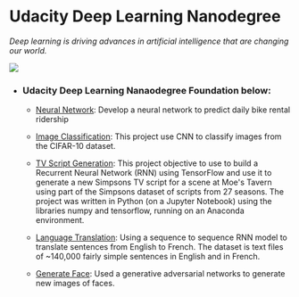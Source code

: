 # Udacity Deep Learning Nanodegree

*Deep learning is driving advances in artificial intelligence that are changing our world.*

![](https://www.google.com/url?sa=i&source=images&cd=&cad=rja&uact=8&ved=2ahUKEwjz_9_n-s_gAhUD1qwKHbSFCHEQjRx6BAgBEAU&url=https%3A%2F%2Fblog.udacity.com%2F2017%2F01%2Fsiraj-raval-deep-learning-nanodegree-foundation-program.html&psig=AOvVaw3ih8gzTYr2qmJRymZ88LKd&ust=1550946151513853)

- ###  Udacity Deep Learning Nanaodegree Foundation  below:
	
	- [Neural Network](https://github.com/MinuteswithMetrics/DLNF_First-Neural-Network/blob/master/Your%2Bfirst%2Bneural%2Bnetwork.ipynb): Develop a neural network to predict daily bike rental ridership

	- [Image Classification](https://github.com/MinuteswithMetrics/DLNF-Image-Classification/blob/master/dlnd_image_classification.ipynb): This project use CNN to classify images from the CIFAR-10 dataset.
	
	- [TV Script Generation](https://github.com/MinuteswithMetrics/DNLF_Generate_TV_Scripts/blob/master/dlnd_tv_script_generation.ipynb): This project objective to use to build a Recurrent Neural Network (RNN) using TensorFlow and use it to generate a new Simpsons TV script for a scene at Moe's Tavern using part of the Simpsons dataset of scripts from 27 seasons. The project was written in Python (on a Jupyter Notebook) using the libraries numpy and tensorflow, running on an Anaconda environment.	

	- [Language Translation](https://github.com/MinuteswithMetrics/DLNF_Language_Translation/blob/master/dlnd_language_translation.ipynb): Using a sequence to sequence RNN model to translate sentences from English to French. The dataset is text files of ~140,000 fairly simple sentences in English and in French.
	
	- [Generate Face](https://github.com/MinuteswithMetrics/DLNF_Face_Generation/blob/master/dlnd_face_generation.ipynb):  Used a generative adversarial networks to generate new images of faces.
